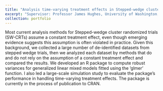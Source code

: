 ```yaml
---
title: "Analysis time-varying treatment effects in Stepped-wedge cluster randomized trials"
excerpt: "Supervisor: Professor James Hughes, University of Washington, Seattle, US"
collection: portfolio
---
```


Most current analysis methods for Stepped-wedge cluster randomized trials (SW-CRTs) assume a constant treatment effect, even though emerging evidence suggests this assumption is often violated in practice. Given this background, we collected a large number of de-identified datasets from stepped wedge trials, then we analyzed each dataset by methods that do and do not rely on the assumption of a constant treatment effect and compared the results. We developed an R package to compute robust variances for generalized linear mixed models fitted using the ‘glmer’ function. I also led a large-scale simulation study to evaluate the package’s performance in handling time-varying treatment effects. The package is currently in the process of publication to CRAN.

